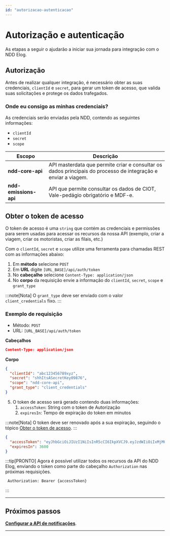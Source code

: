 ```yaml
---
id: "autorizacao-autenticacao"
---
```


# Autorização e autenticação

As etapas a seguir o ajudarão a iniciar sua jornada para integração com o NDD Elog.

## Autorização

Antes de realizar qualquer integração, é necessário obter as suas credenciais, `clientId` e `secret`, para gerar um token de acesso, que valida suas solicitações e protege os dados trafegados.

### Onde eu consigo as minhas credenciais?
As credenciais serão enviadas pela NDD, contendo as seguintes informações:
- `clientId`
- `secret`
- `scope`
 
| **Escopo**            | **Descrição**                                                                                                 |
| --------------------- | ------------------------------------------------------------------------------------------------------------- |
| **ndd-core-api**      | API masterdata que permite criar e consultar os dados principais do processo de integração e enviar a viagem. |
| **ndd-emissions-api** | API que permite consultar os dados de CIOT, Vale-pedágio obrigatório e MDF-e.                                 |


## Obter o token de acesso
O token de acesso é uma `string` que contém as credenciais e permissões para serem usadas para acessar os recursos da nossa API (exemplo, criar a viagem, criar os motoristas, criar as filais, etc.)

Com o `clientId`, `secret` e `scope` utilize uma ferramenta para chamadas REST com as informações abaixo:

1. Em **método** selecione `POST`
2. Em **URL** digite `[URL_BASE]/api/auth/token`
3. No **cabeçalho** selecione `Content-Type: application/json`
4. No **corpo** da requisição envie a informação do `clientId`, `secret`, `scope` e `grant_type`

:::note[Nota]
O `grant_type` deve ser enviado com o valor `client_credentials` fixo.
:::

### Exemplo de requisição
- Método: `POST`
- URL: `[URL_BASE]/api/auth/token`

**Cabeçalhos**
```json
Content-Type: application/json
```

**Corpo**
```json
{
  "clientId": "abc123456789xyz",
  "secret": "shhItsASecretKey09876",
  "scope": "ndd-core-api",
  "grant_type": "client_credentials"
}
```

5. O token de acesso será gerado contendo duas informações:
   1. `accessToken`: String com o token de Autorização
   2. `expiresIn`: Tempo de expiração do token em minutos
   
:::note[Nota]
O token deve ser renovado após a sua expiração, seguindo o tópico [Obter o token de acesso](#obter-o-token-de-acesso).
:::

```json
{
  "accessToken": "eyJhbGciOiJIUzI1NiIsInR5cCI6IkpXVCJ9.eyJzdWIiOiIxMjM0NTY3ODkwIiwibmFtZSI6Ik5ERCBFbG9nIiwiaWF0IjoxNTE2MjM5MDIyfQ.sqF8-Z6lD8mO-BHgKDaG8W9cvEZexEBsR5p1W-9UcsY",
  "expiresIn": 3600
}
```

:::tip[PRONTO]
Agora é possível utilizar todos os recursos da API do NDD Elog, enviando o token como parte do cabeçalho `Authorization` nas próximas requisições.

```text
 Authorization: Bearer {accessToken}
```

:::

---

## **Próximos passos**

[**Configurar a API de notificações**](./notificacoes).

---
